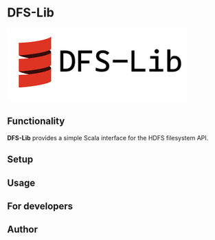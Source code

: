 # DFS-Lib

![logo](./assets/dfs-lib.png)

## Functionality

**DFS-Lib** provides a simple Scala interface for the HDFS filesystem API.

## Setup

## Usage

## For developers

## Author
